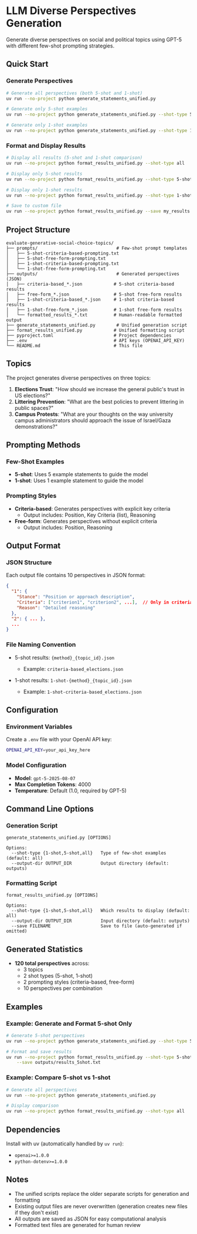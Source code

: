 # LLM Diverse Perspectives Generation

Generate diverse perspectives on social and political topics using GPT-5 with different few-shot prompting strategies.

## Quick Start

### Generate Perspectives

```bash
# Generate all perspectives (both 5-shot and 1-shot)
uv run --no-project python generate_statements_unified.py

# Generate only 5-shot examples
uv run --no-project python generate_statements_unified.py --shot-type 5-shot

# Generate only 1-shot examples
uv run --no-project python generate_statements_unified.py --shot-type 1-shot
```

### Format and Display Results

```bash
# Display all results (5-shot and 1-shot comparison)
uv run --no-project python format_results_unified.py --shot-type all

# Display only 5-shot results
uv run --no-project python format_results_unified.py --shot-type 5-shot

# Display only 1-shot results
uv run --no-project python format_results_unified.py --shot-type 1-shot

# Save to custom file
uv run --no-project python format_results_unified.py --save my_results.txt
```

## Project Structure

```
evaluate-generative-social-choice-topics/
├── prompts/                              # Few-shot prompt templates
│   ├── 5-shot-criteria-based-prompting.txt
│   ├── 5-shot-free-form-prompting.txt
│   ├── 1-shot-criteria-based-prompting.txt
│   └── 1-shot-free-form-prompting.txt
├── outputs/                              # Generated perspectives (JSON)
│   ├── criteria-based_*.json            # 5-shot criteria-based results
│   ├── free-form_*.json                 # 5-shot free-form results
│   ├── 1-shot-criteria-based_*.json     # 1-shot criteria-based results
│   ├── 1-shot-free-form_*.json          # 1-shot free-form results
│   └── formatted_results_*.txt          # Human-readable formatted output
├── generate_statements_unified.py        # Unified generation script
├── format_results_unified.py            # Unified formatting script
├── pyproject.toml                       # Project dependencies
├── .env                                 # API keys (OPENAI_API_KEY)
└── README.md                            # This file
```

## Topics

The project generates diverse perspectives on three topics:

1. **Elections Trust**: "How should we increase the general public's trust in US elections?"
2. **Littering Prevention**: "What are the best policies to prevent littering in public spaces?"
3. **Campus Protests**: "What are your thoughts on the way university campus administrators should approach the issue of Israel/Gaza demonstrations?"

## Prompting Methods

### Few-Shot Examples
- **5-shot**: Uses 5 example statements to guide the model
- **1-shot**: Uses 1 example statement to guide the model

### Prompting Styles
- **Criteria-based**: Generates perspectives with explicit key criteria
  - Output includes: Position, Key Criteria (list), Reasoning
- **Free-form**: Generates perspectives without explicit criteria
  - Output includes: Position, Reasoning

## Output Format

### JSON Structure

Each output file contains 10 perspectives in JSON format:

```json
{
  "1": {
    "Stance": "Position or approach description",
    "Criteria": ["criterion1", "criterion2", ...],  // Only in criteria-based
    "Reason": "Detailed reasoning"
  },
  "2": { ... },
  ...
}
```

### File Naming Convention

- 5-shot results: `{method}_{topic_id}.json`
  - Example: `criteria-based_elections.json`
  
- 1-shot results: `1-shot-{method}_{topic_id}.json`
  - Example: `1-shot-criteria-based_elections.json`

## Configuration

### Environment Variables

Create a `.env` file with your OpenAI API key:

```bash
OPENAI_API_KEY=your_api_key_here
```

### Model Configuration

- **Model**: `gpt-5-2025-08-07`
- **Max Completion Tokens**: 4000
- **Temperature**: Default (1.0, required by GPT-5)

## Command Line Options

### Generation Script

```
generate_statements_unified.py [OPTIONS]

Options:
  --shot-type {1-shot,5-shot,all}   Type of few-shot examples (default: all)
  --output-dir OUTPUT_DIR           Output directory (default: outputs)
```

### Formatting Script

```
format_results_unified.py [OPTIONS]

Options:
  --shot-type {1-shot,5-shot,all}   Which results to display (default: all)
  --output-dir OUTPUT_DIR           Input directory (default: outputs)
  --save FILENAME                   Save to file (auto-generated if omitted)
```

## Generated Statistics

- **120 total perspectives** across:
  - 3 topics
  - 2 shot types (5-shot, 1-shot)
  - 2 prompting styles (criteria-based, free-form)
  - 10 perspectives per combination

## Examples

### Example: Generate and Format 5-shot Only

```bash
# Generate 5-shot perspectives
uv run --no-project python generate_statements_unified.py --shot-type 5-shot

# Format and save results
uv run --no-project python format_results_unified.py --shot-type 5-shot \
    --save outputs/results_5shot.txt
```

### Example: Compare 5-shot vs 1-shot

```bash
# Generate all perspectives
uv run --no-project python generate_statements_unified.py

# Display comparison
uv run --no-project python format_results_unified.py --shot-type all
```

## Dependencies

Install with uv (automatically handled by `uv run`):

- `openai>=1.0.0`
- `python-dotenv>=1.0.0`

## Notes

- The unified scripts replace the older separate scripts for generation and formatting
- Existing output files are never overwritten (generation creates new files if they don't exist)
- All outputs are saved as JSON for easy computational analysis
- Formatted text files are generated for human review

